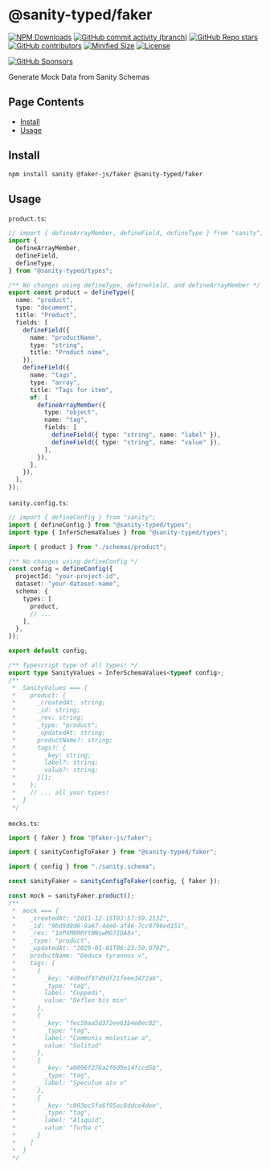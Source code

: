 <!-- >>>>>> BEGIN GENERATED FILE (include): SOURCE packages/faker/_README.md -->
# @sanity-typed/faker

[![NPM Downloads](https://img.shields.io/npm/dw/@sanity-typed/faker?style=flat&logo=npm)](https://www.npmjs.com/package/@sanity-typed/faker)
[![GitHub commit activity (branch)](https://img.shields.io/github/commit-activity/m/saiichihashimoto/sanity-typed?style=flat&logo=github)](https://github.com/saiichihashimoto/sanity-typed/pulls?q=is%3Apr+is%3Aclosed)
[![GitHub Repo stars](https://img.shields.io/github/stars/saiichihashimoto/sanity-typed?style=flat&logo=github)](https://github.com/saiichihashimoto/sanity-typed/stargazers)
[![GitHub contributors](https://img.shields.io/github/contributors/saiichihashimoto/sanity-typed?style=flat&logo=github)](https://github.com/saiichihashimoto/sanity-typed/graphs/contributors)
[![Minified Size](https://img.shields.io/bundlephobia/min/@sanity-typed/faker?style=flat)](https://www.npmjs.com/package/@sanity-typed/faker?activeTab=code)
[![License](https://img.shields.io/github/license/saiichihashimoto/sanity-typed?style=flat)](LICENSE)

[![GitHub Sponsors](https://img.shields.io/github/sponsors/saiichihashimoto?style=flat)](https://github.com/sponsors/saiichihashimoto)

Generate Mock Data from Sanity Schemas

## Page Contents
- [Install](#install)
- [Usage](#usage)

## Install

```bash
npm install sanity @faker-js/faker @sanity-typed/faker
```

## Usage

<!-- >>>>>> BEGIN INCLUDED FILE (typescript): SOURCE packages/types/docs/schemas/product.ts -->
```product.ts```:
```typescript
// import { defineArrayMember, defineField, defineType } from "sanity";
import {
  defineArrayMember,
  defineField,
  defineType,
} from "@sanity-typed/types";

/** No changes using defineType, defineField, and defineArrayMember */
export const product = defineType({
  name: "product",
  type: "document",
  title: "Product",
  fields: [
    defineField({
      name: "productName",
      type: "string",
      title: "Product name",
    }),
    defineField({
      name: "tags",
      type: "array",
      title: "Tags for item",
      of: [
        defineArrayMember({
          type: "object",
          name: "tag",
          fields: [
            defineField({ type: "string", name: "label" }),
            defineField({ type: "string", name: "value" }),
          ],
        }),
      ],
    }),
  ],
});
```
<!-- <<<<<< END INCLUDED FILE (typescript): SOURCE packages/types/docs/schemas/product.ts -->
<!-- >>>>>> BEGIN INCLUDED FILE (typescript): SOURCE packages/types/docs/sanity.config.ts -->
```sanity.config.ts```:
```typescript
// import { defineConfig } from "sanity";
import { defineConfig } from "@sanity-typed/types";
import type { InferSchemaValues } from "@sanity-typed/types";

import { product } from "./schemas/product";

/** No changes using defineConfig */
const config = defineConfig({
  projectId: "your-project-id",
  dataset: "your-dataset-name",
  schema: {
    types: [
      product,
      // ...
    ],
  },
});

export default config;

/** Typescript type of all types! */
export type SanityValues = InferSchemaValues<typeof config>;
/**
 *  SanityValues === {
 *    product: {
 *      _createdAt: string;
 *      _id: string;
 *      _rev: string;
 *      _type: "product";
 *      _updatedAt: string;
 *      productName?: string;
 *      tags?: {
 *        _key: string;
 *        label?: string;
 *        value?: string;
 *      }[];
 *    };
 *    // ... all your types!
 *  }
 */
```
<!-- <<<<<< END INCLUDED FILE (typescript): SOURCE packages/types/docs/sanity.config.ts -->
<!-- >>>>>> BEGIN INCLUDED FILE (typescript): SOURCE packages/faker/docs/mocks.ts -->
```mocks.ts```:
```typescript
import { faker } from "@faker-js/faker";

import { sanityConfigToFaker } from "@sanity-typed/faker";

import { config } from "./sanity.schema";

const sanityFaker = sanityConfigToFaker(config, { faker });

const mock = sanityFaker.product();
/**
 *  mock === {
 *    _createdAt: "2011-12-15T03:57:59.213Z",
 *    _id: "9bd9d8d6-9a67-44e0-af46-7cc8796ed151",
 *    _rev: "1mPXM8RRYtNNswMG7IDA8x",
 *    _type: "product",
 *    _updatedAt: "2029-01-01T06:23:59.079Z",
 *    productName: "Deduco tyrannus v",
 *    tags: [
 *      {
 *        _key: "4d8edf97d9df21feee3472a6",
 *        _type: "tag",
 *        label: "Cuppedi",
 *        value: "Defleo bis min"
 *      },
 *      {
 *        _key: "fec59aa5d372ee63b4e8ec02",
 *        _type: "tag",
 *        label: "Communis molestiae a",
 *        value: "Solitud"
 *      },
 *      {
 *        _key: "a0096f276a2f6d9e14fccd5b",
 *        _type: "tag",
 *        label: "Speculum alo v"
 *      },
 *      {
 *        _key: "c803ec5fa6f95ac8ddce4dee",
 *        _type: "tag",
 *        label: "Aliquid",
 *        value: "Turba c"
 *      }
 *    ]
 *  }
 */
```
<!-- <<<<<< END INCLUDED FILE (typescript): SOURCE packages/faker/docs/mocks.ts -->
<!-- <<<<<< END GENERATED FILE (include): SOURCE packages/faker/_README.md -->
